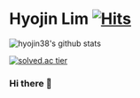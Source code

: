 # Hyojin Lim&nbsp;[![Hits](https://hits.seeyoufarm.com/api/count/incr/badge.svg?url=https%3A%2F%2Fgithub.com%2Fhyojin38&count_bg=%23D2B3FF&title_bg=%23555555&icon=&icon_color=%23E7E7E7&title=hits&edge_flat=false)](https://hits.seeyoufarm.com)

![hyojin38's github stats](https://github-readme-stats.vercel.app/api?username=hyojin38&show_icons=true)


[![solved.ac tier](http://mazassumnida.wtf/api/generate_badge?boj=jinny308)](https://solved.ac/jinny308)


### Hi there 👋

<!--
**hyojin38/hyojin38** is a ✨ _special_ ✨ repository because its `README.md` (this file) appears on your GitHub profile.

Here are some ideas to get you started:

- 🔭 I’m currently working on ...
- 🌱 I’m currently learning ...
- 👯 I’m looking to collaborate on ...
- 🤔 I’m looking for help with ...
- 💬 Ask me about ...
- 📫 How to reach me: ...
- 😄 Pronouns: ...
- ⚡ Fun fact: ...
-->
